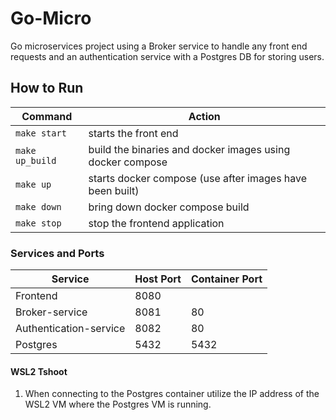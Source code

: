 # Go-Micro
Go microservices project using a Broker service to handle any front end requests and an authentication service with a Postgres DB for storing users.

## How to Run
| Command | Action |
|-------- | ------ |
`make start` | starts the front end
`make up_build` | build the binaries and docker images using docker compose
`make up` | starts docker compose (use after images have been built)
`make down` | bring down docker compose build
`make stop` | stop the frontend application

### Services and Ports
| Service | Host Port | Container Port
| ---- | --------- | -------------|
Frontend | 8080
Broker-service | 8081 | 80
Authentication-service | 8082 | 80
Postgres | 5432 | 5432

#### WSL2 Tshoot
1. When connecting to the Postgres container utilize the IP address of the WSL2 VM where the Postgres VM is running.